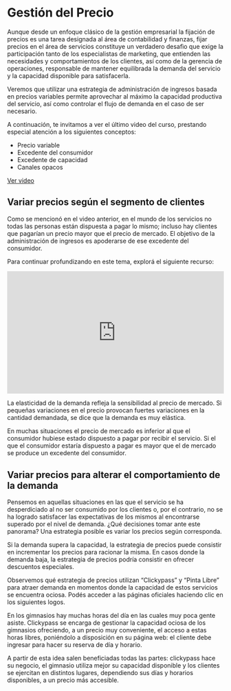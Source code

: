 # Gestión del Precio

Aunque desde un enfoque clásico de la gestión empresarial la fijación de precios es una tarea designada al área de contabilidad y finanzas, fijar precios en el área de servicios constituye un verdadero desafìo que exige la participación tanto de los especialistas de marketing, que entienden las necesidades y comportamientos de los clientes, así como de la gerencia de operaciones, responsable de mantener equilibrada la demanda del servicio y la capacidad disponible para satisfacerla.

Veremos que utilizar una estrategia de administración de ingresos basada en precios variables permite aprovechar al máximo la capacidad productiva del servicio, así como controlar el flujo de demanda en el caso de ser necesario.

A continuación, te invitamos a ver el último video del curso, prestando especial atención a los siguientes conceptos:

- Precio variable
- Excedente del consumidor
- Excedente de capacidad
- Canales opacos

[Ver video](https://youtu.be/QrsWKNCwARc)

## Variar precios según el segmento de clientes

Como se mencionó en el video anterior, en el mundo de los servicios no todas las personas están dispuesta a pagar lo mismo; incluso hay clientes que pagarían un precio mayor que el precio de mercado. El objetivo de la administración de ingresos es apoderarse de ese excedente del consumidor.

Para continuar profundizando en este tema, explorá el siguiente recurso:

<div style="width: 100%;"><div style="position: relative; padding-bottom: 56.25%; padding-top: 0; height: 0;"><iframe frameborder="0" width="1200" height="675" style="position: absolute; top: 0; left: 0; width: 100%; height: 100%;" src="https://view.genial.ly/5cf80c39a6150e0f3257d7ed" type="text/html" allowscriptaccess="always" allowfullscreen="true" scrolling="yes" allownetworking="all"></iframe> </div> </div>

La elasticidad de la demanda refleja la sensibilidad al precio de mercado. Si pequeñas variaciones en el precio provocan fuertes variaciones en la cantidad demandada, se dice que la demanda es muy elástica.

En muchas situaciones el precio de mercado es inferior al que el consumidor hubiese estado dispuesto a pagar por recibir el servicio. Si el que el consumidor estaría dispuesto a pagar es mayor que el de mercado se produce un excedente del consumidor.

## Variar precios para alterar el comportamiento de la demanda

Pensemos en aquellas situaciones en las que el servicio se ha desperdiciado al no ser consumido por los clientes o, por el contrario, no se ha logrado satisfacer las expectativas de los mismos al encontrarse superado por el nivel de demanda. ¿Qué decisiones tomar ante este panorama? Una estrategia posible es variar los precios según corresponda.

Si la demanda supera la capacidad, la estrategia de precios puede consistir en incrementar los precios para racionar la misma. En casos donde la demanda baja, la estrategia de precios podría consistir en ofrecer descuentos especiales.

Observemos qué estrategia de precios utilizan “Clickypass” y “Pinta Libre” para atraer demanda en momentos donde la capacidad de estos servicios se encuentra ociosa. Podés acceder a las páginas oficiales haciendo clic en los siguientes logos.

En los gimnasios hay muchas horas del día en las cuales muy poca gente asiste. Clickypass se encarga de gestionar la capacidad ociosa de los gimnasios ofreciendo, a un precio muy conveniente, el acceso a estas horas libres, poniéndolo a disposición en su página web: el cliente debe ingresar para hacer su reserva de día y horario.

A partir de esta idea salen beneficiadas todas las partes: clickypass hace su negocio, el gimnasio utiliza mejor su capacidad disponible y los clientes se ejercitan en distintos lugares, dependiendo sus días y horarios disponibles, a un precio más accesible.
